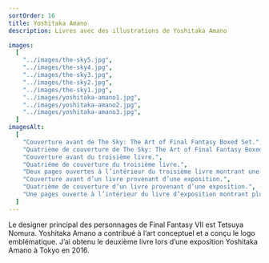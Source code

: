 ```yaml
---
sortOrder: 16
title: Yoshitaka Amano
description: Livres avec des illustrations de Yoshitaka Amano

images:
  [
    "../images/the-sky5.jpg",
    "../images/the-sky4.jpg",
    "../images/the-sky3.jpg",
    "../images/the-sky2.jpg",
    "../images/the-sky1.jpg",
    "../images/yoshitaka-amano1.jpg",
    "../images/yoshitaka-amano2.jpg",
    "../images/yoshitaka-amano3.jpg",
  ]
imagesAlt:
  [
    "Couverture avant de The Sky: The Art of Final Fantasy Boxed Set.",
    "Quatrième de couverture de The Sky: The Art of Final Fantasy Boxed Set.",
    "Couverture avant du troisième livre.",
    "Quatrième de couverture du troisième livre.",
    "Deux pages ouvertes à l’intérieur du troisième livre montrant une illustration de Cloud et Sephiroth.",
    "Couverture avant d’un livre provenant d’une exposition.",
    "Quatrième de couverture d’un livre provenant d’une exposition.",
    "Une pages ouverte à l’intérieur du livre d’exposition montrant plusieurs illustrations.",
  ]
---
```


Le designer principal des personnages de Final Fantasy VII est Tetsuya Nomura. Yoshitaka Amano a contribué à l’art conceptuel et a conçu le logo emblématique. J’ai obtenu le deuxième livre lors d’une exposition Yoshitaka Amano à Tokyo en 2016.
